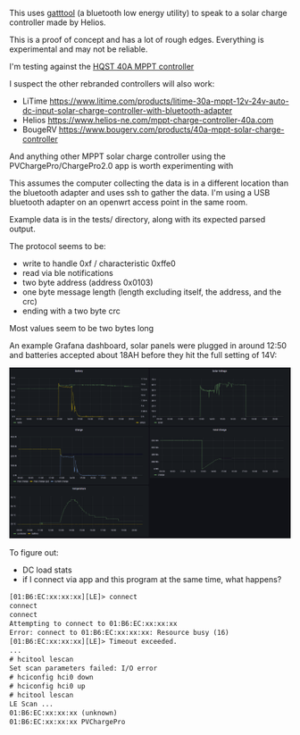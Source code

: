 This uses [gatttool](https://manpages.debian.org/unstable/bluez/gatttool.1.en.html) (a bluetooth low energy utility) to speak to a solar charge controller made by Helios.

This is a proof of concept and has a lot of rough edges. Everything is experimental and may not be reliable.

I'm testing against the [HQST 40A MPPT controller](https://hqsolarpower.com/40a-mppt-solar-charge-controller-with-parallel-charging-bluetooth/)

I suspect the other rebranded controllers will also work:
* LiTime https://www.litime.com/products/litime-30a-mppt-12v-24v-auto-dc-input-solar-charge-controller-with-bluetooth-adapter
* Helios https://www.helios-ne.com/mppt-charge-controller-40a.com
* BougeRV https://www.bougerv.com/products/40a-mppt-solar-charge-controller

And anything other MPPT solar charge controller using the PVChargePro/ChargePro2.0 app is worth experimenting with

This assumes the computer collecting the data is in a different location than the bluetooth adapter and uses ssh to gather the data. I'm using a USB bluetooth adapter on an openwrt access point in the same room.

Example data is in the tests/ directory, along with its expected parsed output.

The protocol seems to be:
* write to handle 0xf / characteristic 0xffe0
* read via ble notifications
* two byte address (address 0x0103)
* one byte message length (length excluding itself, the address, and the crc)
* ending with a two byte crc

Most values seem to be two bytes long

An example Grafana dashboard, solar panels were plugged in around 12:50 and batteries accepted about 18AH before they hit the full setting of 14V:

![graphs from Grafana](https://github.com/ddrown/ble-solar/blob/main/example-graphs.png?raw=true)

To figure out:
* DC load stats
* if I connect via app and this program at the same time, what happens?

```
[01:B6:EC:xx:xx:xx][LE]> connect
connect
connect
Attempting to connect to 01:B6:EC:xx:xx:xx
Error: connect to 01:B6:EC:xx:xx:xx: Resource busy (16)
[01:B6:EC:xx:xx:xx][LE]> Timeout exceeded.
...
# hcitool lescan
Set scan parameters failed: I/O error
# hciconfig hci0 down
# hciconfig hci0 up
# hcitool lescan
LE Scan ...
01:B6:EC:xx:xx:xx (unknown)
01:B6:EC:xx:xx:xx PVChargePro
```
